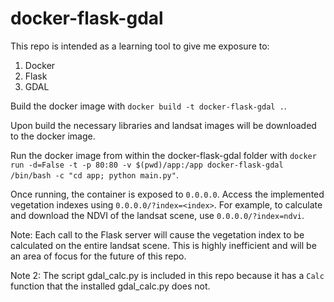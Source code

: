 # docker-flask-gdal

This repo is intended as a learning tool to give me exposure to:
 1. Docker
 2. Flask
 3. GDAL

Build the docker image with `docker build -t docker-flask-gdal .`.

Upon build the necessary libraries and landsat images will be downloaded to the docker image.

Run the docker image from within the docker-flask-gdal folder with `docker run -d=False -t -p 80:80 -v $(pwd)/app:/app docker-flask-gdal /bin/bash -c "cd app; python main.py"`.

Once running, the container is exposed to `0.0.0.0`. Access the implemented vegetation indexes using `0.0.0.0/?index=<index>`. For example, to calculate and download the NDVI of the landsat scene, use `0.0.0.0/?index=ndvi`.

Note: Each call to the Flask server will cause the vegetation index to be calculated on the entire landsat scene. This is highly inefficient and will be an area of focus for the future of this repo.

Note 2: The script gdal_calc.py is included in this repo because it has a `Calc` function that the installed gdal_calc.py does not.
